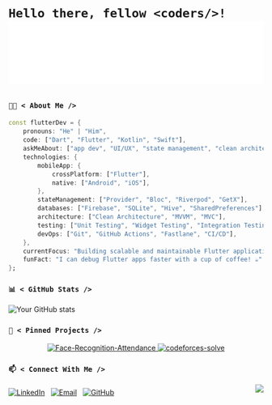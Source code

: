 # `Hello there, fellow <coders/>!` ![Mohammad Tamim Hossen](name.svg)

### `👨‍💻 < About Me />`

```dart
const flutterDev = {
    pronouns: "He" | "Him",
    code: ["Dart", "Flutter", "Kotlin", "Swift"],
    askMeAbout: ["app dev", "UI/UX", "state management", "clean architecture"],
    technologies: {
        mobileApp: {
            crossPlatform: ["Flutter"],
            native: ["Android", "iOS"],
        },
        stateManagement: ["Provider", "Bloc", "Riverpod", "GetX"],
        databases: ["Firebase", "SQLite", "Hive", "SharedPreferences"],
        architecture: ["Clean Architecture", "MVVM", "MVC"],
        testing: ["Unit Testing", "Widget Testing", "Integration Testing"],
        devOps: ["Git", "GitHub Actions", "Fastlane", "CI/CD"],
    },
    currentFocus: "Building scalable and maintainable Flutter applications",
    funFact: "I can debug Flutter apps faster with a cup of coffee! ☕"
};
```

### `📊 < GitHub Stats />`

![Your GitHub stats](https://github-readme-stats.vercel.app/api?username=tamim65k&show_icons=true&theme=radical)

### `📌 < Pinned Projects />`

<div align="center">

<a href="https://github.com/tamim65k/Face-Recognition-Attendance">
  <img src="https://github-readme-stats.vercel.app/api/pin/?username=tamim65k&repo=Face-Recognition-Attendance&theme=react&bg_color=1F222E&title_color=F85D7F&hide_border=true&icon_color=F8D866&show_icons=true" alt="Face-Recognition-Attendance" />
</a>

<a href="https://github.com/tamim65k/codeforces-solve">
  <img src="https://github-readme-stats.vercel.app/api/pin/?username=tamim65k&repo=codeforces-solve&theme=react&bg_color=1F222E&title_color=F85D7F&hide_border=true&icon_color=F8D866&show_icons=true" alt="codeforces-solve" />
</a>

</div>

### `📫 < Connect With Me />`

<div style="display: flex; align-items: center; gap: 12px; flex-wrap: wrap;">
  <a href="https://www.linkedin.com/in/mohammad-tamim-hossen-b9b27a316" target="_blank">
    <img src="https://img.shields.io/badge/linkedin-%230077B5.svg?style=for-the-badge&logo=linkedin&logoColor=white" alt="LinkedIn"/>
  </a>
  
  <a href="mailto:tamim65k@gmail.com">
    <img src="https://img.shields.io/badge/Gmail-D14836?style=for-the-badge&logo=gmail&logoColor=white" alt="Email"/>
  </a>
  
  <a href="https://github.com/tamim65k" target="_blank">
    <img src="https://img.shields.io/badge/github-%23121011.svg?style=for-the-badge&logo=github&logoColor=white" alt="GitHub"/>
  </a>

  <img src="https://raw.githubusercontent.com/innng/innng/master/assets/kyubey.gif" height="30" style="margin-left: auto;"/>
</div>
